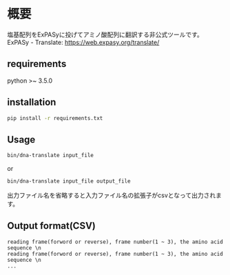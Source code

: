 # 概要
塩基配列をExPASyに投げてアミノ酸配列に翻訳する非公式ツールです。
ExPASy - Translate: https://web.expasy.org/translate/

## requirements
python >~ 3.5.0

## installation
```sh
pip install -r requirements.txt
```

## Usage
```sh
bin/dna-translate input_file
```
or
```sh
bin/dna-translate input_file output_file
```
出力ファイル名を省略すると入力ファイル名の拡張子がcsvとなって出力されます。

## Output format(CSV)
```csv
reading frame(forword or reverse), frame number(1 ~ 3), the amino acid sequence \n
reading frame(forword or reverse), frame number(1 ~ 3), the amino acid sequence \n
...
```